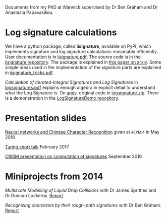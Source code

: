 Documents from my PhD at Warwick supervised by Dr Ben Graham and Dr Anastasia Papavasiliou.

# Log signature calculations

We have a python package, called **iisignature**, available on PyPI, which implements signature and log signature calculations reasonably efficiently. User documentation is in [iisignature.pdf](iisignature.pdf). The source code is in the [iisignature repository](http://github.com/bottler/iisignature). The package is explained in [this paper on arxiv](https://arxiv.org/abs/1802.08252). Some simple ideas used in the implementation of the signature parts are explained in [iisignature_tricks.pdf](iisignature_tricks.pdf).

*Calculation of Iterated-Integral Signatures and Log Signatures* in [logsignatures.pdf](logsignatures.pdf) explains enough algebra in explicit detail to understand what the Log Signature is. On [arxiv](https://arxiv.org/abs/1712.02757). original code in [logsignature.zip](logsignature.zip). There is a demonstration in the [LogSignatureDemo repository](https://github.com/bottler/LogSignatureDemo). 

# Presentation slides

[Neural networks and Chinese Character Recognition](2016_cpeu4_may_neuralnets_chinese.pdf) given at ``#CPEU4`` in May 2016 

[Turing short talk](2017_turingshorttalk_reizenstein.pdf) February 2017

[CRISM presentation on computation of signatures](2016_crism_sep_computation_of_signatures.pdf) September 2016 

# Miniprojects from 2014

*Multiscale Modelling of Liquid Drop Collisions* with Dr James Sprittles and Dr Duncan Lockerby. [Report](drops.pdf)

*Recognizing characters by their rough-path signatures*
with Dr Ben Graham. [Report](handwriting.pdf)
